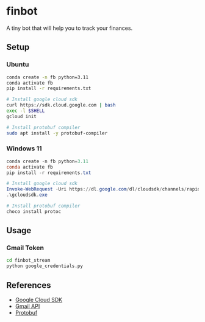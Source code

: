 # finbot
A tiny bot that will help you to track your finances.


## Setup

### Ubuntu

```bash
conda create -n fb python=3.11
conda activate fb
pip install -r requirements.txt

# Install google cloud sdk
curl https://sdk.cloud.google.com | bash
exec -l $SHELL
gcloud init

# Install protobuf compiler
sudo apt install -y protobuf-compiler
```

### Windows 11

```powershell
conda create -n fb python=3.11
conda activate fb
pip install -r requirements.txt

# Install google cloud sdk
Invoke-WebRequest -Uri https://dl.google.com/dl/cloudsdk/channels/rapid/GoogleCloudSDKInstaller.exe -OutFile gcloudsdk.exe
.\gcloudsdk.exe

# Install protobuf compiler
choco install protoc
```

## Usage

### Gmail Token

```bash
cd finbot_stream
python google_credentials.py
```


## References

* [Google Cloud SDK](https://cloud.google.com/sdk/docs/install)
* [Gmail API](https://developers.google.com/gmail/api/quickstart/python)
* [Protobuf](https://developers.google.com/protocol-buffers)
<!-- * [Google Sheets API](https://developers.google.com/sheets/api/quickstart/python) -->